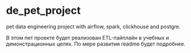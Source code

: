 # de_pet_project
pet data engineering project with airflow, spark, clickhouse and postgre.

В этом пет проекте будет реализован ETL-пайплайн в учебных и демонстрационных целях.
По мере развития readme будет подробнее.

